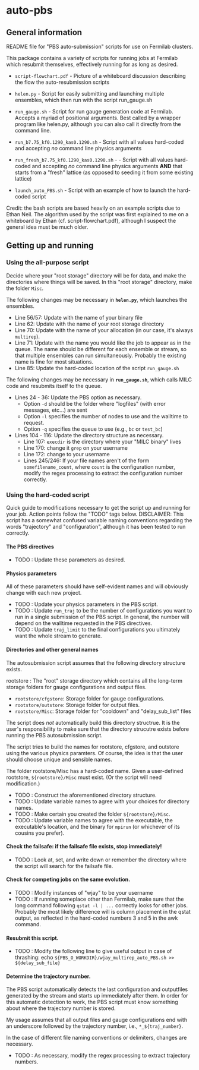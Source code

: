 # auto-pbs

## General information

README file for "PBS auto-submission" scripts for use on Fermilab clusters.

This package contains a variety of scripts for running jobs at Fermilab which
resubmit themselves, effectively running for as long as desired.

 * ``script-flowchart.pdf`` - Picture of a whiteboard discussion describing the flow the auto-resubmission scripts

 * ``helen.py`` - Script for easily submitting and launching multiple ensembles, which then run with the script run_gauge.sh
 * ``run_gauge.sh`` - Script for run gauge generation code at Fermilab. Accepts a myriad of positional arguments. Best called by a wrapper program like helen.py, although you can also call it directly from the command line.

 * ``run_b7.75_kf0.1290_kas0.1290.sh`` - Script with all values hard-coded and accepting *no* command line physics arguments
 * ``run_fresh_b7.75_kf0.1290_kas0.1290.sh`` - - Script with all values hard-coded and accepting *no* command line physics arguments **AND** that starts from a "fresh" lattice (as opposed to seeding it from some existing lattice)
 * ``launch_auto_PBS.sh`` - Script with an example of how to launch the hard-coded script

Credit: the bash scripts are based heavily on an example scripts due to Ethan Neil. The
algorithm used by the script was first explained to me on a whiteboard by Ethan
(cf. script-flowchart.pdf), although I suspect the general idea must be much older.

## Getting up and running

### Using the all-purpose script

Decide where your "root storage" directory will be for data, and make the directories where things will be saved.
In this "root storage" directory, make the folder ``Misc``.

The following changes may be necessary in **``helen.py``**, which launches the ensembles.

 * Line 56/57: Update with the name of your binary file
 * Line 62: Update with the name of your root storage directory
 * Line 70: Update with the name of your allocation (in our case, it's always ``multirep``).
 * Line 71: Update with the name you would like the job to appear as in the queue. The name should be different for each ensemble or stream, so that multiple ensembles can run simultaneously. Probably the existing name is fine for most situations.
 * Line 85: Update the hard-coded location of the script ``run_gauge.sh``
 
The following changes may be necessary in **``run_gauge.sh``**, which calls MILC code and resubmits itself to the queue.

  * Lines 24 - 36: Update the PBS option as necessary. 
    * Option ``-d`` should be the folder where "logfiles" (with error messages, etc...) are sent
    * Option ``-l`` specifies the number of nodes to use and the walltime to request.
    * Option ``-q`` specifies the queue to use (e.g., ``bc`` or ``test_bc``)
  * Lines 104 - 116: Update the directory structure as necessary.
    * Line 107: ``execdir`` is the directory where your "MILC binary" lives
    * Line 170: change it ``grep`` on your username
    * Line 172: change to your username
    * Lines 245/246: If your file names aren't of the form ``somefilename_count``, where ``count`` is the configuration number, modify the regex processing to extract the configuration number correctly.


### Using the hard-coded script

Quick guide to modifications necessary to get the script up and running for your job.
Action points follow the "TODO" tags below.
DISCLAIMER: This script has a somewhat confused variable naming conventions regarding the words "trajectory" and "configuration", although it has been tested to run correctly.


####   The PBS directives   

 * TODO : Update these parameters as desired.

####   Physics parameters  

All of these parameters should have self-evident names and will obviously change
with each new project.

 * TODO : Update your physics parameters in the PBS script.
 * TODO : Update ``run_traj`` to be the number of configurations you want to run in a
    single submission of the PBS script. In general, the number will depend on
    the walltime requested in the PBS directives.
 * TODO : Update ``traj_limit`` to the final configurations you ultimately want the whole
    stream to generate.

####   Directories and other general names

The autosubmission script assumes that the following directory structure exists.

rootstore : The "root" storage directory which contains all the long-term
            storage folders for gauge configurations and output files.

 * ``rootstore/cfgstore``: Storage folder for gauge configurations.
 * ``rootstore/outstore``: Storage folder for output files.
 * ``rootstore/Misc``: Storage folder for "cooldown" and "delay_sub_list" files

The script does *not* automatically build this directory structrue. It is the
user's responsibility to make sure that the directory strucutre exists before
running the PBS autosubmission script.

The script tries to build the names for rootstore, cfgstore, and outstore using
the various physics paramters. Of course, the idea is that the user should choose
unique and sensible names.

The folder rootstore/Misc has a hard-coded name. Given a user-defined rootstore,
``${rootstore}/Misc`` must exist. (Or the script will need modification.)

 * TODO : Construct the aforementioned directory structure.
 * TODO : Update variable names to agree with your choices for directory names.
 * TODO : Make certain you created the folder ``${rootstore}/Misc``.
 * TODO : Update variable names to agree with the executable, the executable's location,
    and the binary for ``mpirun`` (or whichever of its cousins you prefer).

####   Check the failsafe: if the failsafe file exists, stop immediately!  

 * TODO : Look at, set, and write down or remember the directory where the script
    will search for the failsafe file.

####   Check for competing jobs on the same evolution.  

 * TODO : Modify instances of "wjay" to be your username
 * TODO : If running someplace other than Fermilab, make sure that the long command
    following ``qstat -l | ...`` correctly looks for other jobs. Probably the most
    likely difference will is column placement in the qstat output, as reflected
    in the hard-coded numbers 3 and 5 in the awk command.

####   Resubmit this script.   

 * TODO : Modify the following line to give useful output in case of thrashing:
    echo ``${PBS_O_WORKDIR}/wjay_multirep_auto_PBS.sh >> ${delay_sub_file}``

####   Determine the trajectory number.

The PBS script automatically detects the last configuration and outputfiles
generated by the stream and starts up immediately after them. In order for this
automatic detection to work, the PBS script must know something about where the
trajectory number is stored.

My usage assumes that all output files and gauge configurations end with an
underscore followed by the trajectory number, i.e., ``*_${traj_number}``.

In the case of different file naming conventions or delimiters, changes are
necessary.

 * TODO : As necessary, modify the regex processing to extract trajectory numbers.










